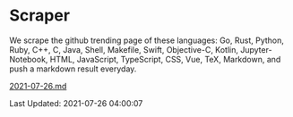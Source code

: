 # Scraper

We scrape the github trending page of these languages: Go, Rust, Python, Ruby, C++, C, Java, Shell, Makefile, Swift, Objective-C, Kotlin, Jupyter-Notebook, HTML, JavaScript, TypeScript, CSS, Vue, TeX, Markdown, and push a markdown result everyday.

[2021-07-26.md](https://github.com/yangwenmai/github-trending-backup/blob/master/2021-07-26.md)

Last Updated: 2021-07-26 04:00:07